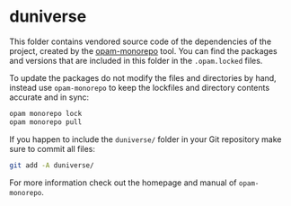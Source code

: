 # duniverse

This folder contains vendored source code of the dependencies of the project,
created by the [opam-monorepo](https://github.com/ocamllabs/opam-monorepo)
tool. You can find the packages and versions that are included in this folder
in the `.opam.locked` files.

To update the packages do not modify the files and directories by hand, instead
use `opam-monorepo` to keep the lockfiles and directory contents accurate and
in sync:

```sh
opam monorepo lock 
opam monorepo pull
```

If you happen to include the `duniverse/` folder in your Git repository make
sure to commit all files:

```sh
git add -A duniverse/
```

For more information check out the homepage and manual of `opam-monorepo`.
